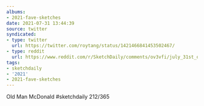 ```yaml
---
albums:
- 2021-fave-sketches
date: 2021-07-31 13:44:39
source: twitter
syndicated:
- type: twitter
  url: https://twitter.com/roytang/status/1421466841453502467/
- type: reddit
  url: https://www.reddit.com/r/SketchDaily/comments/ov3vfi/july_31st_old_macdonald/h77b6a7/
tags:
- sketchdaily
- '2021'
- 2021-fave-sketches
---
```


Old Man McDonald #sketchdaily 212/365